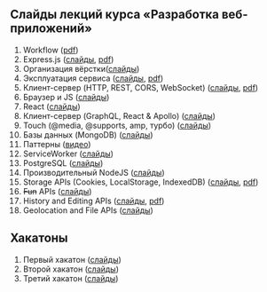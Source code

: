 ## Слайды лекций курса «Разработка веб-приложений»

1. Workflow ([pdf](https://github.com/urfu-2017/webdev-slides/files/1741040/default.pdf))
1. Express.js ([слайды](https://urfu-2017.github.io/webdev-slides/02-express/index.html), [pdf](02-express/index.pdf))
1. Организация вёрстки([слайды](https://urfu-2017.github.io/webdev-slides/03-bem/lection/index.html))
1. Эксплуатация сервиса ([слайды](https://urfu-2017.github.io/webdev-slides/04-operating/index.html), [pdf](04-operating/index.pdf))
1. Клиент-сервер (HTTP, REST, CORS, WebSocket) ([слайды](https://urfu-2017.github.io/webdev-slides/05-client-server/index.html), [pdf](05-client-server/index.pdf))
1. Браузер и JS ([слайды](https://urfu-2017.github.io/webdev-slides/06-browser-and-js/lection/index.html))
1. React ([слайды](https://urfu-2017.github.io/webdev-slides/07-react/index.html))
1. Клиент-сервер (GraphQL, React & Apollo) ([слайды](https://urfu-2017.github.io/webdev-slides/08-client-server/index.html))
1. Touch (@media, @supports, amp, турбо) ([слайды](http://urfu-2017.github.io/webdev-slides/09-touch/index.html))
1. Базы данных (MongoDB) ([слайды](https://urfu-2017.github.io/webdev-slides/10-mongodb/lection/index.html))
1. Паттерны ([видео](https://www.youtube.com/watch?v=A__0VgwlBR0))
1. ServiceWorker ([слайды](https://yadi.sk/i/P9k4yIvJ3U6Jj3))
1. PostgreSQL ([слайды](https://urfu-2017.github.io/webdev-slides/14-postgresql/lection/index.html))
1. Производительный NodeJS ([слайды](https://urfu-2017.github.io/webdev-slides/16-pro-nodejs/#/))
1. Storage APIs (Cookies, LocalStorage, IndexedDB) ([слайды](https://urfu-2017.github.io/webdev-slides/19-storage/#/), [pdf](19-storage/index.pdf))
1. ~~Fun~~ APIs ([слайды](https://urfu-2017.github.io/webdev-slides/19-fun-apis/index.html))
1. History and Editing APIs ([слайды](https://urfu-2017.github.io/webdev-slides/21-history-and-editing/#/), [pdf](21-history-and-editing/index.pdf))
1. Geolocation and File APIs ([слайды](https://urfu-2017.github.io/webdev-slides/21-geolocation-and-file/index.html))

## Хакатоны

1. Первый хакатон ([слайды](https://urfu-2017.github.io/webdev-slides/hackatone-01/index.html))
1. Второй хакатон ([слайды](https://urfu-2017.github.io/webdev-slides/hackatone-02/index.html))
1. Третий хакатон ([слайды](https://urfu-2017.github.io/webdev-slides/hackatone-03/index.html))
